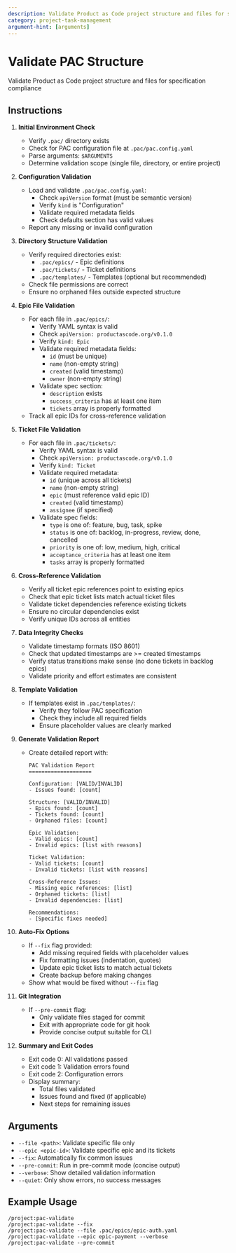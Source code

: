 ```yaml
---
description: Validate Product as Code project structure and files for specification compliance
category: project-task-management
argument-hint: [arguments]
---
```


# Validate PAC Structure

Validate Product as Code project structure and files for specification compliance

## Instructions

1. **Initial Environment Check**
   - Verify `.pac/` directory exists
   - Check for PAC configuration file at `.pac/pac.config.yaml`
   - Parse arguments: `$ARGUMENTS`
   - Determine validation scope (single file, directory, or entire project)

2. **Configuration Validation**
   - Load and validate `.pac/pac.config.yaml`:
     - Check `apiVersion` format (must be semantic version)
     - Verify `kind` is "Configuration"
     - Validate required metadata fields
     - Check defaults section has valid values
   - Report any missing or invalid configuration

3. **Directory Structure Validation**
   - Verify required directories exist:
     - `.pac/epics/` - Epic definitions
     - `.pac/tickets/` - Ticket definitions
     - `.pac/templates/` - Templates (optional but recommended)
   - Check file permissions are correct
   - Ensure no orphaned files outside expected structure

4. **Epic File Validation**
   - For each file in `.pac/epics/`:
     - Verify YAML syntax is valid
     - Check `apiVersion: productascode.org/v0.1.0`
     - Verify `kind: Epic`
     - Validate required metadata fields:
       - `id` (must be unique)
       - `name` (non-empty string)
       - `created` (valid timestamp)
       - `owner` (non-empty string)
     - Validate spec section:
       - `description` exists
       - `success_criteria` has at least one item
       - `tickets` array is properly formatted
   - Track all epic IDs for cross-reference validation

5. **Ticket File Validation**
   - For each file in `.pac/tickets/`:
     - Verify YAML syntax is valid
     - Check `apiVersion: productascode.org/v0.1.0`
     - Verify `kind: Ticket`
     - Validate required metadata:
       - `id` (unique across all tickets)
       - `name` (non-empty string)
       - `epic` (must reference valid epic ID)
       - `created` (valid timestamp)
       - `assignee` (if specified)
     - Validate spec fields:
       - `type` is one of: feature, bug, task, spike
       - `status` is one of: backlog, in-progress, review, done, cancelled
       - `priority` is one of: low, medium, high, critical
       - `acceptance_criteria` has at least one item
       - `tasks` array is properly formatted

6. **Cross-Reference Validation**
   - Verify all ticket epic references point to existing epics
   - Check that epic ticket lists match actual ticket files
   - Validate ticket dependencies reference existing tickets
   - Ensure no circular dependencies exist
   - Verify unique IDs across all entities

7. **Data Integrity Checks**
   - Validate timestamp formats (ISO 8601)
   - Check that updated timestamps are >= created timestamps
   - Verify status transitions make sense (no done tickets in backlog epics)
   - Validate priority and effort estimates are consistent

8. **Template Validation**
   - If templates exist in `.pac/templates/`:
     - Verify they follow PAC specification
     - Check they include all required fields
     - Ensure placeholder values are clearly marked

9. **Generate Validation Report**
   - Create detailed report with:
     ```
     PAC Validation Report
     ====================
     
     Configuration: [VALID/INVALID]
     - Issues found: [count]
     
     Structure: [VALID/INVALID]
     - Epics found: [count]
     - Tickets found: [count]
     - Orphaned files: [count]
     
     Epic Validation:
     - Valid epics: [count]
     - Invalid epics: [list with reasons]
     
     Ticket Validation:
     - Valid tickets: [count]
     - Invalid tickets: [list with reasons]
     
     Cross-Reference Issues:
     - Missing epic references: [list]
     - Orphaned tickets: [list]
     - Invalid dependencies: [list]
     
     Recommendations:
     - [Specific fixes needed]
     ```

10. **Auto-Fix Options**
    - If `--fix` flag provided:
      - Add missing required fields with placeholder values
      - Fix formatting issues (indentation, quotes)
      - Update epic ticket lists to match actual tickets
      - Create backup before making changes
    - Show what would be fixed without `--fix` flag

11. **Git Integration**
    - If `--pre-commit` flag:
      - Only validate files staged for commit
      - Exit with appropriate code for git hook
      - Provide concise output suitable for CLI

12. **Summary and Exit Codes**
    - Exit code 0: All validations passed
    - Exit code 1: Validation errors found
    - Exit code 2: Configuration errors
    - Display summary:
      - Total files validated
      - Issues found and fixed (if applicable)
      - Next steps for remaining issues

## Arguments

- `--file <path>`: Validate specific file only
- `--epic <epic-id>`: Validate specific epic and its tickets
- `--fix`: Automatically fix common issues
- `--pre-commit`: Run in pre-commit mode (concise output)
- `--verbose`: Show detailed validation information
- `--quiet`: Only show errors, no success messages

## Example Usage

```
/project:pac-validate
/project:pac-validate --fix
/project:pac-validate --file .pac/epics/epic-auth.yaml
/project:pac-validate --epic epic-payment --verbose
/project:pac-validate --pre-commit
```